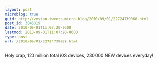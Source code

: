```yaml
---
layout: post
microblog: true
guid: http://vmstan-tweets.micro.blog/2010/09/01/22724739068.html
post_id: 3046819
date: 2010-09-01T11:07:20-0600
lastmod: 2010-09-01T11:07:20-0600
type: post
url: /2010/09/01/22724739068.html
---
```

Holy crap, 120 million total iOS devices, 230,000 NEW devices everyday!
